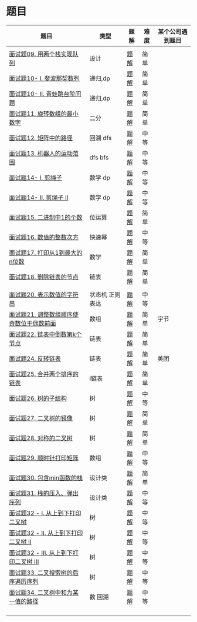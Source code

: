 # 题目

| 题目                                                         | 类型            | 题解                         | 难度 | 某个公司遇到题目 |
| ------------------------------------------------------------ | --------------- | ---------------------------- | ---- | ---------------- |
|                                                              |                 |                              |      |                  |
| [面试题09. 用两个栈实现队列](https://leetcode-cn.com/problems/yong-liang-ge-zhan-shi-xian-dui-lie-lcof/) | 设计            | [题解](./剑指offer/09.md)    | 简单 |                  |
| [面试题10- I. 斐波那契数列](https://leetcode-cn.com/problems/fei-bo-na-qi-shu-lie-lcof/) | 递归,dp         | [题解](./剑指offer/10(1).md) | 简单 |                  |
| [面试题10- II. 青蛙跳台阶问题](https://leetcode-cn.com/problems/qing-wa-tiao-tai-jie-wen-ti-lcof/) | 递归,dp         | [题解](./剑指offer/10(2).md) | 简单 |                  |
| [面试题11. 旋转数组的最小数字](https://leetcode-cn.com/problems/xuan-zhuan-shu-zu-de-zui-xiao-shu-zi-lcof/) | 二分            | [题解](./剑指offer/11.md)    | 简单 |                  |
| [面试题12. 矩阵中的路径](https://leetcode-cn.com/problems/ju-zhen-zhong-de-lu-jing-lcof/) | 回溯 dfs        | [题解](./剑指offer/12.md)    | 中等 |                  |
| [面试题13. 机器人的运动范围](https://leetcode-cn.com/problems/ji-qi-ren-de-yun-dong-fan-wei-lcof/) | dfs bfs         | [题解](./剑指offer/13.md)    | 中等 |                  |
| [面试题14- I. 剪绳子](https://leetcode-cn.com/problems/jian-sheng-zi-lcof/) | 数学 dp         | [题解](./剑指offer/14(1).md) | 中等 |                  |
| [面试题14- II. 剪绳子 II](https://leetcode-cn.com/problems/jian-sheng-zi-ii-lcof/) | 数学 dp         | [题解](./剑指offer/14(2).md) | 中等 |                  |
| [面试题15. 二进制中1的个数](https://leetcode-cn.com/problems/er-jin-zhi-zhong-1de-ge-shu-lcof/) | 位运算          | [题解](./剑指offer/15.md)    | 简单 |                  |
| [面试题16. 数值的整数次方](https://leetcode-cn.com/problems/shu-zhi-de-zheng-shu-ci-fang-lcof/) | 快速幂          | [题解](./剑指offer/16.md)    | 中等 |                  |
| [面试题17. 打印从1到最大的n位数](https://leetcode-cn.com/problems/da-yin-cong-1dao-zui-da-de-nwei-shu-lcof/) | 数学            | [题解](./剑指offer/17.md)    | 简单 |                  |
| [面试题18. 删除链表的节点](https://leetcode-cn.com/problems/shan-chu-lian-biao-de-jie-dian-lcof/) | 链表            | [题解](./剑指offer/18.md)    | 简单 |                  |
|                                                              |                 |                              |      |                  |
| [面试题20. 表示数值的字符串](https://leetcode-cn.com/problems/biao-shi-shu-zhi-de-zi-fu-chuan-lcof/) | 状态机 正则表达 | [题解](./剑指offer/20.md)    | 中等 |                  |
| [面试题21. 调整数组顺序使奇数位于偶数前面](https://leetcode-cn.com/problems/diao-zheng-shu-zu-shun-xu-shi-qi-shu-wei-yu-ou-shu-qian-mian-lcof/) | 数组            | [题解](./剑指offer/21.md)    | 简单 | 字节             |
| [面试题22. 链表中倒数第k个节点](https://leetcode-cn.com/problems/lian-biao-zhong-dao-shu-di-kge-jie-dian-lcof/) | 链表            | [题解](./剑指offer/22.md)    | 简单 |                  |
| [面试题24. 反转链表](https://leetcode-cn.com/problems/fan-zhuan-lian-biao-lcof/) | 链表            | [题解](./剑指offer/24.md)    | 简单 | 美团             |
| [面试题25. 合并两个排序的链表](https://leetcode-cn.com/problems/he-bing-liang-ge-pai-xu-de-lian-biao-lcof/) | l链表           | [题解](./剑指offer/25.md)    | 简单 |                  |
| [面试题26. 树的子结构](https://leetcode-cn.com/problems/shu-de-zi-jie-gou-lcof/) | 树              | [题解](./剑指offer/26.md)    | 中等 |                  |
| [面试题27. 二叉树的镜像](https://leetcode-cn.com/problems/er-cha-shu-de-jing-xiang-lcof/) | 树              | [题解](./剑指offer/27.md)    | 简单 |                  |
| [面试题28. 对称的二叉树](https://leetcode-cn.com/problems/dui-cheng-de-er-cha-shu-lcof/) | 树              | [题解](./剑指offer/28.md)    | 简单 |                  |
| [面试题29. 顺时针打印矩阵](https://leetcode-cn.com/problems/shun-shi-zhen-da-yin-ju-zhen-lcof/) | 数组            | [题解](./剑指offer/29.md)    | 中等 |                  |
| [面试题30. 包含min函数的栈](https://leetcode-cn.com/problems/bao-han-minhan-shu-de-zhan-lcof/) | 设计类          | [题解](./剑指offer/30.md)    | 简单 |                  |
| [面试题31. 栈的压入、弹出序列](https://leetcode-cn.com/problems/zhan-de-ya-ru-dan-chu-xu-lie-lcof/) | 设计类          | [题解](./剑指offer/31.md)    | 中等 |                  |
| [面试题32 - I. 从上到下打印二叉树](https://leetcode-cn.com/problems/cong-shang-dao-xia-da-yin-er-cha-shu-lcof/) | 树              | [题解](./剑指offer/32.md)    | 中等 |                  |
| [面试题32 - II. 从上到下打印二叉树 II](https://leetcode-cn.com/problems/cong-shang-dao-xia-da-yin-er-cha-shu-ii-lcof/) | 树              | [题解](./剑指offer/32(2).md) | 中等 |                  |
| [面试题32 - III. 从上到下打印二叉树 III](https://leetcode-cn.com/problems/cong-shang-dao-xia-da-yin-er-cha-shu-iii-lcof/) | 树              | [题解](./剑指offer/32(3).md) | 中等 |                  |
| [面试题33. 二叉搜索树的后序遍历序列](https://leetcode-cn.com/problems/er-cha-sou-suo-shu-de-hou-xu-bian-li-xu-lie-lcof/) | 树              | [题解](./剑指offer/33.md)    | 中等 |                  |
| [面试题34. 二叉树中和为某一值的路径](https://leetcode-cn.com/problems/er-cha-shu-zhong-he-wei-mou-yi-zhi-de-lu-jing-lcof/) | 数 回溯         | [题解](./剑指offer/34.md)    | 中等 |                  |
|                                                              |                 |                              |      |                  |
|                                                              |                 |                              |      |                  |
|                                                              |                 |                              |      |                  |
|                                                              |                 |                              |      |                  |

